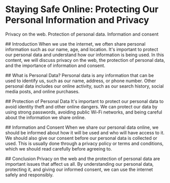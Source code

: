 # Staying Safe Online: Protecting Our Personal Information and Privacy

Privacy on the web. Protection of personal data. Information and consent

## Introduction
When we use the internet, we often share personal information such as our name, age, and location. It's important to protect our personal data and understand how our information is being used. In this content, we will discuss privacy on the web, the protection of personal data, and the importance of information and consent.

## What is Personal Data?
Personal data is any information that can be used to identify us, such as our name, address, or phone number. Other personal data includes our online activity, such as our search history, social media posts, and online purchases.

## Protection of Personal Data
It's important to protect our personal data to avoid identity theft and other online dangers. We can protect our data by using strong passwords, avoiding public Wi-Fi networks, and being careful about the information we share online.

## Information and Consent
When we share our personal data online, we should be informed about how it will be used and who will have access to it. We should also give our consent before our personal data is collected or used. This is usually done through a privacy policy or terms and conditions, which we should read carefully before agreeing to.

## Conclusion
Privacy on the web and the protection of personal data are important issues that affect us all. By understanding our personal data, protecting it, and giving our informed consent, we can use the internet safely and responsibly.